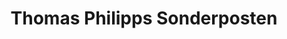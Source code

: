 ---
title: "Thomas Philipps Sonderposten"
url: /nuernberg/thomas-philipps-sonderposten/
shop: Kramladen
---